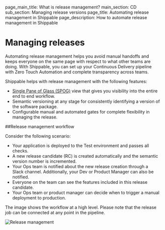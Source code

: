 page_main_title: What is release management?
main_section: CD
sub_section: Managing release versions
page_title: Automating release management in Shippable
page_description: How to automate release management in Shippable

# Managing releases

Automating release management helps you avoid manual handoffs and keeps everyone on the same page with respect to what other teams are doing. With Shippable, you can set up your Continuous Delivery pipeline with Zero Touch Automation and complete transparency across teams.

Shippable helps with release management with the following features:

- [Single Pane of Glass (SPOG)](/platform/visibility/single-pane-of-glass-spog/) view that gives you visibility into the entire end to end workflow.
- Semantic versioning at any stage for consistently identifying a version of the software package.
- Configurable manual and automated gates for complete flexibility in managing the release.

##Release management workflow

Consider the following scenario:

- Your application is deployed to the Test environment and passes all checks.
- A new release candidate (RC) is created automatically and the semantic version number is incremented.
- Your Ops team is notified about the new release creation through a Slack channel. Additionally, your Dev or Product Manager can also be notified.
- Everyone on the team can see the features included in this release candidate.
- Your Ops team or product manager can decide when to trigger a manual deployment to production.

The image shows the workflow at a high level. Please note that the release job can be connected at any point in the pipeline.

<img src="/images/release/release-workflow.png" alt="Release management">
